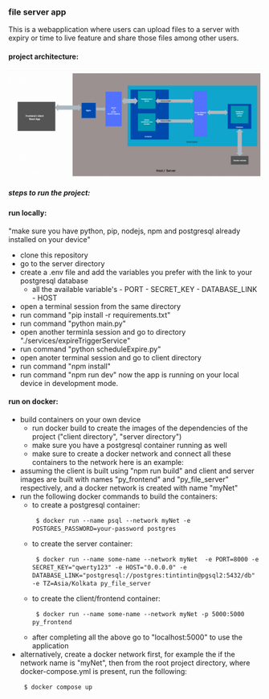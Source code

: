 ### file server app
This is a webapplication where users can upload files to a server with expiry or time to live feature and share those files among other users. 

#### project architecture: 
![project architecture model](https://github.com/skywalker5014/py_file_server/blob/main/application_architecture.png)


##### steps to run the project:
#### run locally:
"make sure you have python, pip, nodejs, npm and postgresql already installed on your device"
- clone this repository
- go to the server directory
- create a .env file and add the variables you prefer with the link to your postgresql database
    - all the available variable's
          - PORT
          - SECRET_KEY
          - DATABASE_LINK
          - HOST
- open a terminal session from the same directory
- run command "pip install -r requirements.txt"
- run command "python main.py"
- open another terminla session and go to directory "./services/expireTriggerService"
- run command "python scheduleExpire.py"
- open anoter terminal session and go to client directory
- run command "npm install"
- run command "npm run dev"
now the app is running on your local device in development mode.
#### run on docker:
- build containers on your own device
   - run docker build to create the images of the dependencies of the project ("client directory", "server directory")
   - make sure you have a postgresql container running as well
   - make sure to create a docker network and connect all these containers to the network
here is an example:
- assuming the client is built using "npm run build" and client and server images are built with names "py_frontend" and "py_file_server" respectively, and a docker network is created with name "myNet"
- run the following docker commands to build the containers:
   - to create a postgresql container:
     ```
      $ docker run --name psql --network myNet -e POSTGRES_PASSWORD=your-password postgres
     ```
   - to create the server container:
     ```
      $ docker run --name some-name --network myNet  -e PORT=8000 -e SECRET_KEY="qwerty123" -e HOST="0.0.0.0" -e DATABASE_LINK="postgresql://postgres:tintintin@pgsql2:5432/db" -e TZ=Asia/Kolkata py_file_server 
     ```
   - to create the client/frontend container:
     ```
      $ docker run --name some-name --network myNet -p 5000:5000 py_frontend
     ```
   - after completing all the above go to "localhost:5000" to use the application
- alternatively, create a docker network first, for example the if the network name is "myNet", then from the root project directory, where docker-compose.yml is present, run the following:
  ```
   $ docker compose up 
  ```
